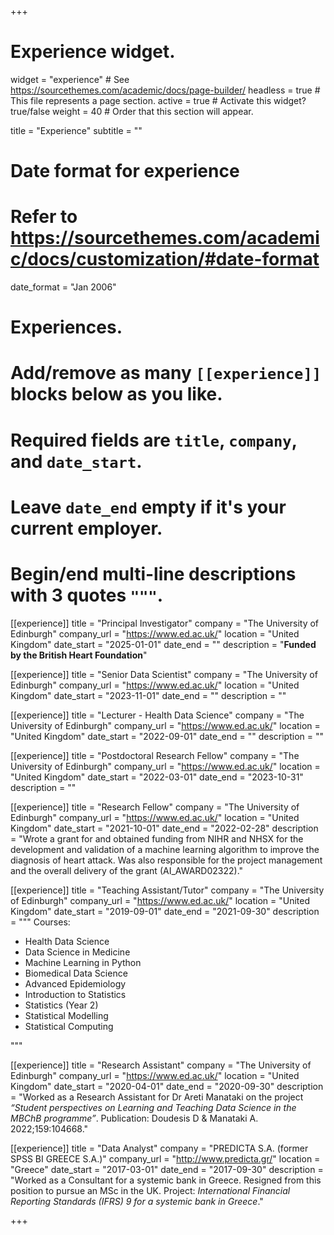 +++
  # Experience widget.
  widget = "experience"  # See https://sourcethemes.com/academic/docs/page-builder/
  headless = true  # This file represents a page section.
  active = true  # Activate this widget? true/false
  weight = 40  # Order that this section will appear.
  
  title = "Experience"
  subtitle = ""
  
  # Date format for experience
  #   Refer to https://sourcethemes.com/academic/docs/customization/#date-format
  date_format = "Jan 2006"
  
  # Experiences.
  #   Add/remove as many `[[experience]]` blocks below as you like.
  #   Required fields are `title`, `company`, and `date_start`.
  #   Leave `date_end` empty if it's your current employer.
  #   Begin/end multi-line descriptions with 3 quotes `"""`.
  
[[experience]] 
  title = "Principal Investigator"
  company = "The University of Edinburgh"
  company_url = "https://www.ed.ac.uk/"
  location = "United Kingdom"
  date_start = "2025-01-01"
  date_end = ""
  description = "**Funded by the British Heart Foundation**"
  
[[experience]] 
  title = "Senior Data Scientist"
  company = "The University of Edinburgh"
  company_url = "https://www.ed.ac.uk/"
  location = "United Kingdom"
  date_start = "2023-11-01"
  date_end = ""
  description = ""

[[experience]] 
  title = "Lecturer - Health Data Science"
  company = "The University of Edinburgh"
  company_url = "https://www.ed.ac.uk/"
  location = "United Kingdom"
  date_start = "2022-09-01"
  date_end = ""
  description = ""
  
[[experience]] 
  title = "Postdoctoral Research Fellow"
  company = "The University of Edinburgh"
  company_url = "https://www.ed.ac.uk/"
  location = "United Kingdom"
  date_start = "2022-03-01"
  date_end = "2023-10-31"
  description = ""

[[experience]] 
  title = "Research Fellow"
  company = "The University of Edinburgh"
  company_url = "https://www.ed.ac.uk/"
  location = "United Kingdom"
  date_start = "2021-10-01"
  date_end = "2022-02-28"
  description = "Wrote a grant for and obtained funding from NIHR and NHSX for the development and validation of a machine learning algorithm to improve the diagnosis of heart attack. Was also responsible for the project management and the overall delivery of the grant (AI_AWARD02322)."

[[experience]] 
  title = "Teaching Assistant/Tutor"
  company = "The University of Edinburgh"
  company_url = "https://www.ed.ac.uk/"
  location = "United Kingdom"
  date_start = "2019-09-01"
  date_end = "2021-09-30"
  description = """
  Courses:
  
  * Health Data Science
  * Data Science in Medicine
  * Machine Learning in Python
  * Biomedical Data Science
  * Advanced Epidemiology
  * Introduction to Statistics
  * Statistics (Year 2)
  * Statistical Modelling
  * Statistical Computing
  
  """

[[experience]] 
  title = "Research Assistant"
  company = "The University of Edinburgh"
  company_url = "https://www.ed.ac.uk/"
  location = "United Kingdom"
  date_start = "2020-04-01"
  date_end = "2020-09-30"
  description = "Worked as a Research Assistant for Dr Areti Manataki on the project *“Student perspectives on Learning and Teaching Data Science in the MBChB programme”*. Publication: Doudesis D & Manataki A. 2022;159:104668."

[[experience]] 
  title = "Data Analyst"
  company = "PREDICTA S.A. (former SPSS BI GREECE S.A.)"
  company_url = "http://www.predicta.gr/"
  location = "Greece"
  date_start = "2017-03-01"
  date_end = "2017-09-30"
  description = "Worked as a Consultant for a systemic bank in Greece. Resigned from this position to pursue an MSc in the UK. Project: *International Financial Reporting Standards (IFRS) 9 for a systemic bank in Greece*."

+++
